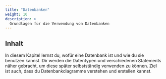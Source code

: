 ```yaml
---
title: "Datenbanken"
weight: 10
description: >
  Grundlagen für die Verwendung von Datenbanken
---
```


## Inhalt

In diesem Kapitel lernst du, wofür eine Datenbank ist und wie du sie benutzen kannst. Dir werden die Datentypen und
verschiedenen Statements näher gebracht, um diese später selbstständig verwenden zu können. Ziel ist auch, dass du
Datenbankdiagramme verstehen und erstellen kannst.
